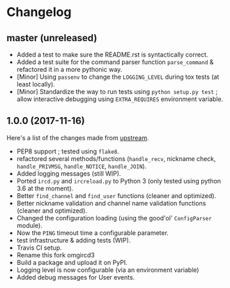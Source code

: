 # Changelog

## master (unreleased)

- Added a test to make sure the README.rst is syntactically correct.
- Added a test suite for the command parser function `parse_command` & refactored it in a more pythonic way.
- [Minor] Using `passenv` to change the `LOGGING_LEVEL` during tox tests (at least locally).
- [Minor] Standardize the way to run tests using `python setup.py test` ; allow interactive debugging using ``EXTRA_REQUIRES`` environment variable.

## 1.0.0 (2017-11-16)

Here's a list of the changes made from [upstream](https://github.com/programble/omgircd).

* PEP8 support ; tested using `flake8`.
* refactored several methods/functions (`handle_recv`, nickname check, `handle_PRIVMSG`, `handle_NOTICE`, `handle_JOIN`).
* Added logging messages (still WIP).
* Ported `ircd.py` and `ircreload.py` to Python 3 (only tested using python 3.6 at the moment).
* Better `find_channel` and `find_user` functions (cleaner and optimized).
* Better nickname validation and channel name validation functions (cleaner and optimized).
* Changed the configuration loading (using the good'ol' `ConfigParser` module).
* Now the `PING` timeout time a configurable parameter.
* test infrastructure & adding tests (WIP).
* Travis CI setup.
* Rename this fork omgircd3
* Build a package and upload it on PyPI.
* Logging level is now configurable (via an environment variable)
* Added debug messages for User events.
